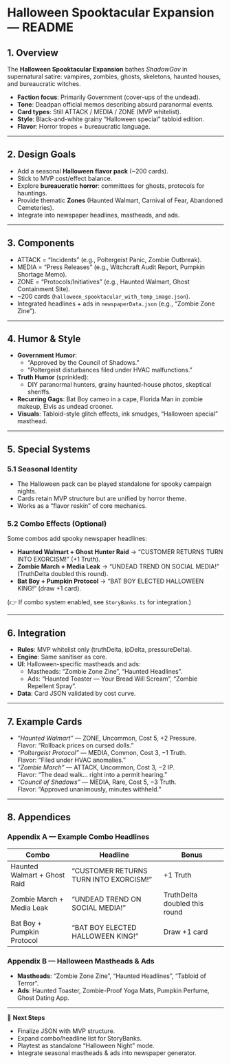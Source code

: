 # Halloween Spooktacular Expansion — README

## 1. Overview
The **Halloween Spooktacular Expansion** bathes *ShadowGov* in supernatural satire: vampires, zombies, ghosts, skeletons, haunted houses, and bureaucratic witches.  

- **Faction focus**: Primarily Government (cover-ups of the undead).  
- **Tone**: Deadpan official memos describing absurd paranormal events.  
- **Card types**: Still ATTACK / MEDIA / ZONE (MVP whitelist).  
- **Style**: Black-and-white grainy “Halloween special” tabloid edition.  
- **Flavor**: Horror tropes + bureaucratic language.  

---

## 2. Design Goals
- Add a seasonal **Halloween flavor pack** (~200 cards).  
- Stick to MVP cost/effect balance.  
- Explore **bureaucratic horror**: committees for ghosts, protocols for hauntings.  
- Provide thematic **Zones** (Haunted Walmart, Carnival of Fear, Abandoned Cemeteries).  
- Integrate into newspaper headlines, mastheads, and ads.

---

## 3. Components
- ATTACK = “Incidents” (e.g., Poltergeist Panic, Zombie Outbreak).  
- MEDIA = “Press Releases” (e.g., Witchcraft Audit Report, Pumpkin Shortage Memo).  
- ZONE = “Protocols/Initiatives” (e.g., Haunted Walmart, Ghost Containment Site).  
- ~200 cards (`halloween_spooktacular_with_temp_image.json`).  
- Integrated headlines + ads in `newspaperData.json` (e.g., “Zombie Zone Zine”).  

---

## 4. Humor & Style
- **Government Humor**:  
  - “Approved by the Council of Shadows.”  
  - “Poltergeist disturbances filed under HVAC malfunctions.”  
- **Truth Humor** (sprinkled):  
  - DIY paranormal hunters, grainy haunted-house photos, skeptical sheriffs.  
- **Recurring Gags**: Bat Boy cameo in a cape, Florida Man in zombie makeup, Elvis as undead crooner.  
- **Visuals**: Tabloid-style glitch effects, ink smudges, “Halloween special” masthead.  

---

## 5. Special Systems

### 5.1 Seasonal Identity
- The Halloween pack can be played standalone for spooky campaign nights.  
- Cards retain MVP structure but are unified by horror theme.  
- Works as a “flavor reskin” of core mechanics.  

### 5.2 Combo Effects (Optional)
Some combos add spooky newspaper headlines:  
- **Haunted Walmart + Ghost Hunter Raid** → “CUSTOMER RETURNS TURN INTO EXORCISM!” (+1 Truth).  
- **Zombie March + Media Leak** → “UNDEAD TREND ON SOCIAL MEDIA!” (TruthDelta doubled this round).  
- **Bat Boy + Pumpkin Protocol** → “BAT BOY ELECTED HALLOWEEN KING!” (draw +1 card).  

(👉 If combo system enabled, see `StoryBanks.ts` for integration.)

---

## 6. Integration
- **Rules**: MVP whitelist only (truthDelta, ipDelta, pressureDelta).  
- **Engine**: Same sanitiser as core.  
- **UI**: Halloween-specific mastheads and ads:  
  - Mastheads: “Zombie Zone Zine”, “Haunted Headlines”.  
  - Ads: “Haunted Toaster — Your Bread Will Scream”, “Zombie Repellent Spray”.  
- **Data**: Card JSON validated by cost curve.  

---

## 7. Example Cards
- *“Haunted Walmart”* — ZONE, Uncommon, Cost 5, +2 Pressure.  
  Flavor: “Rollback prices on cursed dolls.”  
- *“Poltergeist Protocol”* — MEDIA, Common, Cost 3, −1 Truth.  
  Flavor: “Filed under HVAC anomalies.”  
- *“Zombie March”* — ATTACK, Uncommon, Cost 3, −2 IP.  
  Flavor: “The dead walk… right into a permit hearing.”  
- *“Council of Shadows”* — MEDIA, Rare, Cost 5, −3 Truth.  
  Flavor: “Approved unanimously, minutes withheld.”  

---

## 8. Appendices

### Appendix A — Example Combo Headlines
| **Combo**                   | **Headline**                                   | **Bonus** |
|------------------------------|------------------------------------------------|-----------|
| Haunted Walmart + Ghost Raid | “CUSTOMER RETURNS TURN INTO EXORCISM!”        | +1 Truth |
| Zombie March + Media Leak    | “UNDEAD TREND ON SOCIAL MEDIA!”               | TruthDelta doubled this round |
| Bat Boy + Pumpkin Protocol   | “BAT BOY ELECTED HALLOWEEN KING!”             | Draw +1 card |

### Appendix B — Halloween Mastheads & Ads
- **Mastheads**: “Zombie Zone Zine”, “Haunted Headlines”, “Tabloid of Terror”.  
- **Ads**: Haunted Toaster, Zombie-Proof Yoga Mats, Pumpkin Perfume, Ghost Dating App.

---

📌 **Next Steps**
- Finalize JSON with MVP structure.  
- Expand combo/headline list for StoryBanks.  
- Playtest as standalone “Halloween Night” mode.  
- Integrate seasonal mastheads & ads into newspaper generator.  
